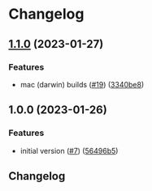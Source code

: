 # Changelog

## [1.1.0](https://github.com/pyroscope-io/ci/compare/v1.0.0...v1.1.0) (2023-01-27)


### Features

* mac (darwin) builds ([#19](https://github.com/pyroscope-io/ci/issues/19)) ([3340be8](https://github.com/pyroscope-io/ci/commit/3340be81785f62aeab70026eaeb8c5fcd909ae8b))

## 1.0.0 (2023-01-26)


### Features

* initial version ([#7](https://github.com/pyroscope-io/ci/issues/7)) ([56496b5](https://github.com/pyroscope-io/ci/commit/56496b5f11fbb86b855eaf730c8f18d08207a5f4))

## Changelog
